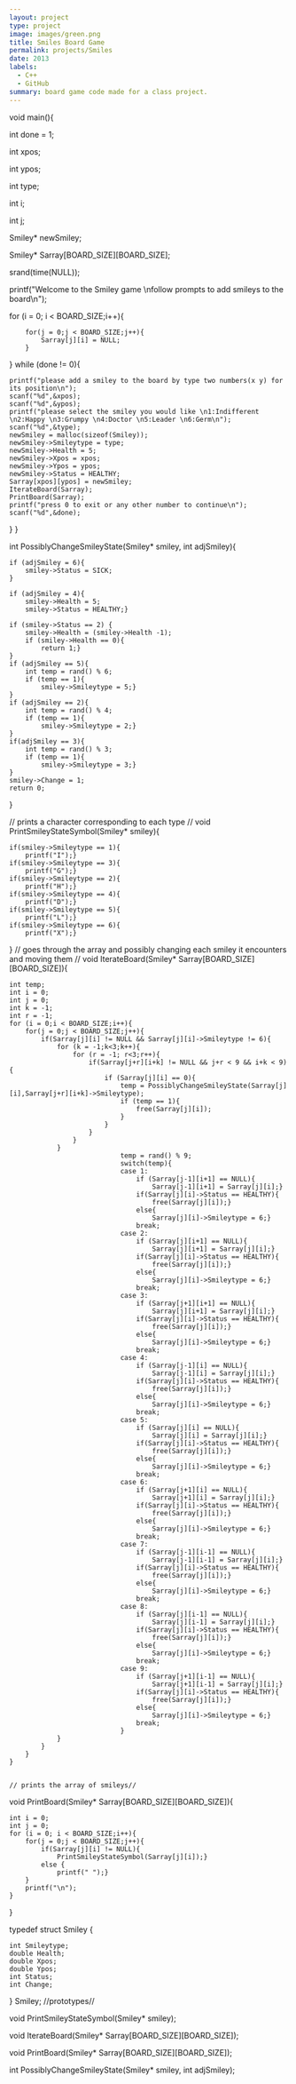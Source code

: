 ```yaml
---
layout: project
type: project
image: images/green.png
title: Smiles Board Game
permalink: projects/Smiles
date: 2013
labels:
  - C++
  - GitHub
summary: board game code made for a class project.
---
```



void main(){

int done = 1;

int xpos;

int ypos;

int type;

int i;

int j;

Smiley* newSmiley;

Smiley* Sarray[BOARD_SIZE][BOARD_SIZE];

srand(time(NULL));

printf("Welcome to the Smiley game \nfollow prompts to add smileys to the board\n");

for (i = 0; i < BOARD_SIZE;i++){

        for(j = 0;j < BOARD_SIZE;j++){
            Sarray[j][i] = NULL;
        }
}
while (done != 0){

    printf("please add a smiley to the board by type two numbers(x y) for its position\n");
    scanf("%d",&xpos);
    scanf("%d",&ypos);
    printf("please select the smiley you would like \n1:Indifferent \n2:Happy \n3:Grumpy \n4:Doctor \n5:Leader \n6:Germ\n");
    scanf("%d",&type);
    newSmiley = malloc(sizeof(Smiley));
    newSmiley->Smileytype = type;
    newSmiley->Health = 5;
    newSmiley->Xpos = xpos;
    newSmiley->Ypos = ypos;
    newSmiley->Status = HEALTHY;
    Sarray[xpos][ypos] = newSmiley;
    IterateBoard(Sarray);
    PrintBoard(Sarray);
    printf("press 0 to exit or any other number to continue\n");
    scanf("%d",&done);
   
}
}

int PossiblyChangeSmileyState(Smiley* smiley, int adjSmiley){

    if (adjSmiley = 6){
        smiley->Status = SICK;
    }

    if (adjSmiley = 4){
        smiley->Health = 5;
        smiley->Status = HEALTHY;}

    if (smiley->Status == 2) {
        smiley->Health = (smiley->Health -1);
        if (smiley->Health == 0){
            return 1;}
    }
    if (adjSmiley == 5){
        int temp = rand() % 6;
        if (temp == 1){
            smiley->Smileytype = 5;}
    }
    if (adjSmiley == 2){
        int temp = rand() % 4;
        if (temp == 1){
            smiley->Smileytype = 2;}
    }
    if(adjSmiley == 3){
        int temp = rand() % 3;
        if (temp == 1){
            smiley->Smileytype = 3;}
    }
    smiley->Change = 1;
    return 0;
}

// prints a character corresponding to each type //
void PrintSmileyStateSymbol(Smiley* smiley){

    if(smiley->Smileytype == 1){
        printf("I");}
    if(smiley->Smileytype == 3){
        printf("G");}
    if(smiley->Smileytype == 2){
        printf("H");}
    if(smiley->Smileytype == 4){
        printf("D");}
    if(smiley->Smileytype == 5){
        printf("L");}
    if(smiley->Smileytype == 6){
        printf("X");}
}
// goes through the array and possibly changing each smiley it encounters and moving them //
void IterateBoard(Smiley* Sarray[BOARD_SIZE][BOARD_SIZE]){

    int temp;
    int i = 0;
    int j = 0;
    int k = -1;
    int r = -1;
    for (i = 0;i < BOARD_SIZE;i++){
        for(j = 0;j < BOARD_SIZE;j++){
            if(Sarray[j][i] != NULL && Sarray[j][i]->Smileytype != 6){
                for (k = -1;k<3;k++){
                    for (r = -1; r<3;r++){
                        if(Sarray[j+r][i+k] != NULL && j+r < 9 && i+k < 9){
                            if (Sarray[j][i] == 0){
                                temp = PossiblyChangeSmileyState(Sarray[j][i],Sarray[j+r][i+k]->Smileytype);
                                if (temp == 1){
                                    free(Sarray[j][i]);
                                }
                            }
                        }
                    }
                }
                                temp = rand() % 9;
                                switch(temp){
                                case 1:
                                    if (Sarray[j-1][i+1] == NULL){
                                        Sarray[j-1][i+1] = Sarray[j][i];}
                                    if(Sarray[j][i]->Status == HEALTHY){
                                        free(Sarray[j][i]);}
                                    else{
                                        Sarray[j][i]->Smileytype = 6;}
                                    break;
                                case 2:
                                    if (Sarray[j][i+1] == NULL){
                                        Sarray[j][i+1] = Sarray[j][i];}
                                    if(Sarray[j][i]->Status == HEALTHY){
                                        free(Sarray[j][i]);}
                                    else{
                                        Sarray[j][i]->Smileytype = 6;}
                                    break;
                                case 3:
                                    if (Sarray[j+1][i+1] == NULL){
                                        Sarray[j][i+1] = Sarray[j][i];}
                                    if(Sarray[j][i]->Status == HEALTHY){
                                        free(Sarray[j][i]);}
                                    else{
                                        Sarray[j][i]->Smileytype = 6;}
                                    break;
                                case 4:
                                    if (Sarray[j-1][i] == NULL){
                                        Sarray[j-1][i] = Sarray[j][i];}
                                    if(Sarray[j][i]->Status == HEALTHY){
                                        free(Sarray[j][i]);}
                                    else{
                                        Sarray[j][i]->Smileytype = 6;}
                                    break;
                                case 5:
                                    if (Sarray[j][i] == NULL){
                                        Sarray[j][i] = Sarray[j][i];}
                                    if(Sarray[j][i]->Status == HEALTHY){
                                        free(Sarray[j][i]);}
                                    else{
                                        Sarray[j][i]->Smileytype = 6;}
                                    break;
                                case 6:
                                    if (Sarray[j+1][i] == NULL){
                                        Sarray[j+1][i] = Sarray[j][i];}
                                    if(Sarray[j][i]->Status == HEALTHY){
                                        free(Sarray[j][i]);}
                                    else{
                                        Sarray[j][i]->Smileytype = 6;}
                                    break;
                                case 7:
                                    if (Sarray[j-1][i-1] == NULL){
                                        Sarray[j-1][i-1] = Sarray[j][i];}
                                    if(Sarray[j][i]->Status == HEALTHY){
                                        free(Sarray[j][i]);}
                                    else{
                                        Sarray[j][i]->Smileytype = 6;}
                                    break;
                                case 8:
                                    if (Sarray[j][i-1] == NULL){
                                        Sarray[j][i-1] = Sarray[j][i];}
                                    if(Sarray[j][i]->Status == HEALTHY){
                                        free(Sarray[j][i]);}
                                    else{
                                        Sarray[j][i]->Smileytype = 6;}
                                    break;
                                case 9:
                                    if (Sarray[j+1][i-1] == NULL){
                                        Sarray[j+1][i-1] = Sarray[j][i];}
                                    if(Sarray[j][i]->Status == HEALTHY){
                                        free(Sarray[j][i]);}
                                    else{
                                        Sarray[j][i]->Smileytype = 6;}
                                    break;
                                }
                }
            }
        }
    }


	// prints the array of smileys//
void PrintBoard(Smiley* Sarray[BOARD_SIZE][BOARD_SIZE]){

    int i = 0;
    int j = 0;
    for (i = 0; i < BOARD_SIZE;i++){
        for(j = 0;j < BOARD_SIZE;j++){
            if(Sarray[j][i] != NULL){
                PrintSmileyStateSymbol(Sarray[j][i]);}
            else {
                printf(" ");}
        }
        printf("\n");
    }
   
}

typedef struct Smiley {

    int Smileytype;
    double Health;
    double Xpos;
    double Ypos;
    int Status;
    int Change;
} Smiley;
//prototypes//

void PrintSmileyStateSymbol(Smiley* smiley);

void IterateBoard(Smiley* Sarray[BOARD_SIZE][BOARD_SIZE]);

void PrintBoard(Smiley* Sarray[BOARD_SIZE][BOARD_SIZE]);

int PossiblyChangeSmileyState(Smiley* smiley, int adjSmiley);
